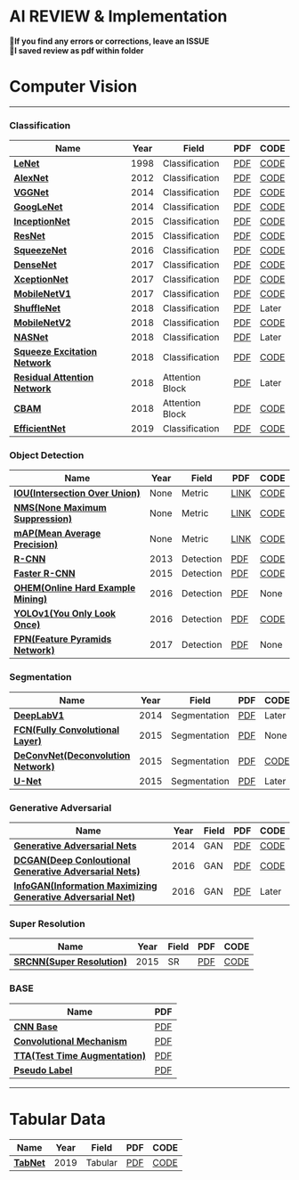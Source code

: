 # AI REVIEW & Implementation
**🌟If you find any errors or corrections, leave an ISSUE**<br>
**🌟I saved review as pdf within folder**
# Computer Vision
<hr>

### Classification

|Name|Year|Field|PDF|CODE|
|---|---|---|---|---|
|**[LeNet](https://blog.naver.com/qkrdnjsrl0628/222809194992)**|1998|Classification|[PDF](https://github.com/kalelpark/AI_REVIEW/blob/main/Vision%20Classification/LeNet5/%5B%EB%85%BC%EB%AC%B8%EB%A6%AC%EB%B7%B0%5D%20LeNet5%20(1998).pdf)|[CODE](https://github.com/kalelpark/AI_REVIEW/blob/main/Vision%20Classification/LeNet5/code/lenet5)|
|**[AlexNet](https://blog.naver.com/qkrdnjsrl0628/222813177209)**|2012|Classification|[PDF](https://github.com/kalelpark/AI_REVIEW/blob/main/Vision%20Classification/AlexNet/%5B2012%5DAlexNet%20%5BClassification%5D.pdf)|[CODE](https://github.com/kalelpark/AI_REVIEW/blob/main/Vision%20Classification/AlexNet/AlexNet.py)|
|**[VGGNet](https://blog.naver.com/qkrdnjsrl0628/222813654254)**|2014|Classification|[PDF](https://github.com/kalelpark/AI_REVIEW/blob/main/Vision%20Classification/VGGNet/%5B%EB%85%BC%EB%AC%B8%EB%A6%AC%EB%B7%B0%5D%20VGGNet%20(2014).pdf)|[CODE](https://github.com/kalelpark/AI_REVIEW/blob/main/Vision%20Classification/VGGNet/code/vggnet.py)|
|**[GoogLeNet](https://blog.naver.com/qkrdnjsrl0628/222817390908)**|2014|Classification|[PDF](https://github.com/kalelpark/AI_REVIEW/blob/main/Vision%20Classification/GoogLeNet/%5B%EB%85%BC%EB%AC%B8%EB%A6%AC%EB%B7%B0%5DGoogLeNet%20%5B2014%5D.pdf)|[CODE](https://github.com/kalelpark/AI_REVIEW/blob/main/Vision%20Classification/GoogLeNet/code/GoogLeNet.py)|
|**[InceptionNet](https://blog.naver.com/qkrdnjsrl0628/222827718753)**|2015|Classification|[PDF](https://github.com/kalelpark/AI_REVIEW/blob/main/Vision%20Classification/InceptionNet/%5B%E1%84%82%E1%85%A9%E1%86%AB%E1%84%86%E1%85%AE%E1%86%AB%E1%84%85%E1%85%B5%E1%84%87%E1%85%B2%5DInceptionV3%5B2015%5D.pdf)|[CODE](https://github.com/kalelpark/AI_REVIEW/blob/main/Vision%20Classification/GoogLeNet/code/GoogLeNet%20baseline.ipynb)|
|**[ResNet](https://blog.naver.com/qkrdnjsrl0628/222828002244)**|2015|Classification|[PDF](https://github.com/kalelpark/AI_REVIEW/blob/main/Vision%20Classification/ResNet/%5B%E1%84%82%E1%85%A9%E1%86%AB%E1%84%86%E1%85%AE%E1%86%AB%E1%84%85%E1%85%B5%E1%84%87%E1%85%B2%5D%20ResNet%20%5B2015%5D.pdf)|[CODE](https://github.com/kalelpark/AI_REVIEW/blob/main/Vision%20Classification/ResNet/ResNet.py)|
|**[SqueezeNet](https://blog.naver.com/qkrdnjsrl0628/222852269311)**|2016|Classification|[PDF](https://github.com/kalelpark/AI_REVIEW/blob/main/Vision%20Classification/SqueezeNet/%5B%EB%85%BC%EB%AC%B8%EB%A6%AC%EB%B7%B0%5D%20SqueezeNet%20%5B2016%5D.pdf)|[CODE](https://github.com/kalelpark/AI_REVIEW/blob/main/Vision%20Classification/SqueezeNet/SqueezeNet.py)|
|**[DenseNet](https://blog.naver.com/qkrdnjsrl0628/222831048488)**|2017|Classification|[PDF](https://github.com/kalelpark/AI_REVIEW/blob/main/Vision%20Classification/DenseNet/%5B%E1%84%82%E1%85%A9%E1%86%AB%E1%84%86%E1%85%AE%E1%86%AB%E1%84%85%E1%85%B5%E1%84%87%E1%85%B2%5D%20DenseNet%20%5B2017%5D.pdf)|[CODE](https://github.com/kalelpark/AI_REVIEW/blob/main/Vision%20Classification/DenseNet/denseNet.py)|
|**[XceptionNet](https://blog.naver.com/qkrdnjsrl0628/222846595140)**|2017|Classification|[PDF](https://github.com/kalelpark/AI_REVIEW/blob/main/Vision%20Classification/Xception/%5B%E1%84%82%E1%85%A9%E1%86%AB%E1%84%86%E1%85%AE%E1%86%AB%E1%84%85%E1%85%B5%E1%84%87%E1%85%B2%5D%20Xception%20%5B2017%5D.pdf)|[CODE](https://github.com/kalelpark/AI_REVIEW/blob/main/Vision%20Classification/Xception/XceptionNet.ipynb)|
|**[MobileNetV1](https://blog.naver.com/qkrdnjsrl0628/222841809802)**|2017|Classification|[PDF](https://github.com/kalelpark/AI_REVIEW/blob/main/Vision%20Classification/CBAM/%5B%E1%84%82%E1%85%A9%E1%86%AB%E1%84%86%E1%85%AE%E1%86%AB%E1%84%85%E1%85%B5%E1%84%87%E1%85%B2%5D%20CBAM%20%5B2018%5D.pdf)|[CODE](https://github.com/kalelpark/AI_REVIEW/blob/main/Vision%20Classification/MobileNet/mobileNet.py)|
|**[ShuffleNet](https://blog.naver.com/qkrdnjsrl0628/222860272433)**|2018|Classification|[PDF](https://github.com/kalelpark/AI_REVIEW/blob/main/Vision%20Classification/ShuffleNet/%5B%EB%85%BC%EB%AC%B8%EB%A6%AC%EB%B7%B0%5D%20ShuffleNet%20%5B2018%5D.pdf)|Later|
|**[MobileNetV2](https://blog.naver.com/qkrdnjsrl0628/222853200227)**|2018|Classification|[PDF](https://github.com/kalelpark/AI_REVIEW/blob/main/Vision%20Classification/MobileNetV2/%5B%E1%84%82%E1%85%A9%E1%86%AB%E1%84%86%E1%85%AE%E1%86%AB%E1%84%85%E1%85%B5%E1%84%87%E1%85%B2%5D%20MobileNetV2%20%5B2018%5D.pdf)|[CODE](https://github.com/kalelpark/AI_REVIEW/blob/main/Vision%20Classification/MobileNetV2/mobilenetV2.py)|
|**[NASNet](https://blog.naver.com/qkrdnjsrl0628/222858670100)**|2018|Classification|[PDF](https://github.com/kalelpark/AI_REVIEW/tree/main/Vision%20Classification/NASNet)|Later|
|**[Squeeze Excitation Network](https://blog.naver.com/qkrdnjsrl0628/222855514305)**|2018|Classification|[PDF](https://github.com/kalelpark/AI_REVIEW/blob/main/Vision%20Classification/SENet/%5B%EB%85%BC%EB%AC%B8%EB%A6%AC%EB%B7%B0%5D%20SENet%20%5B2018%5D.pdf)|[CODE](https://github.com/kalelpark/AI_REVIEW/blob/main/Vision%20Classification/SENet/se_block.py)|
|**[Residual Attention Network](https://blog.naver.com/qkrdnjsrl0628/222848790030)**|2018|Attention Block|[PDF](https://github.com/kalelpark/AI_REVIEW/blob/main/Vision%20Classification/Residual%20Attention%20Block/%5B%EB%85%BC%EB%AC%B8%EB%A6%AC%EB%B7%B0%5D%20Residual%20Attention%20Network%20%5B2017%5D.pdf)|Later|
|**[CBAM](https://blog.naver.com/qkrdnjsrl0628/222831713425)**|2018|Attention Block|[PDF](https://github.com/kalelpark/AI_REVIEW/blob/main/Vision%20Classification/CBAM/%5B%E1%84%82%E1%85%A9%E1%86%AB%E1%84%86%E1%85%AE%E1%86%AB%E1%84%85%E1%85%B5%E1%84%87%E1%85%B2%5D%20CBAM%20%5B2018%5D.pdf)|[CODE](https://github.com/kalelpark/AI_REVIEW/blob/main/Vision%20Classification/CBAM/CBAM.py)|
|**[EfficientNet](https://blog.naver.com/qkrdnjsrl0628/222851815461)**|2019|Classification|[PDF](https://github.com/kalelpark/AI_REVIEW/blob/main/Vision%20Classification/EfficientNet/%5B%EB%85%BC%EB%AC%B8%EB%A6%AC%EB%B7%B0%5D%20EfficientNet%20%5B2019%5D.pdf)|[CODE](https://github.com/kalelpark/AI_REVIEW/blob/main/Vision%20Classification/EfficientNet/efficientNet_baseline.ipynb)|



### Object Detection

|Name|Year|Field|PDF|CODE|
|---|---|---|---|---|
|**[IOU(Intersection Over Union)](https://blog.naver.com/qkrdnjsrl0628/222815344155)**|None|Metric|[LINK](https://blog.naver.com/qkrdnjsrl0628/222815344155)|[CODE](https://github.com/kalelpark/AI_REVIEW/blob/main/Vision%20Object%20Detection/Object_detection_Metric.ipynb)|
|**[NMS(None Maximum Suppression)](https://blog.naver.com/qkrdnjsrl0628/222815369995)**|None|Metric|[LINK](https://blog.naver.com/qkrdnjsrl0628/222815369995)|[CODE](https://github.com/kalelpark/AI_REVIEW/blob/main/Vision%20Object%20Detection/Object_detection_Metric.ipynb)|
|**[mAP(Mean Average Precision)](https://blog.naver.com/qkrdnjsrl0628/222815918455)**|None|Metric|[LINK](https://blog.naver.com/qkrdnjsrl0628/222815918455)|[CODE](https://github.com/kalelpark/AI_REVIEW/blob/main/Vision%20Object%20Detection/Object_detection_Metric.ipynb)|
|**[R-CNN](https://blog.naver.com/qkrdnjsrl0628/222818945250)**|2013|Detection|[PDF](https://github.com/kalelpark/AI_REVIEW/blob/main/Vision%20Object%20Detection/R-CNN/%5B%E1%84%82%E1%85%A9%E1%86%AB%E1%84%86%E1%85%AE%E1%86%AB%E1%84%85%E1%85%B5%E1%84%87%E1%85%B2%5D%20R-CNN%20%5B2013%5D.pdf)|[CODE](https://github.com/kalelpark/AI_REVIEW/tree/main/Vision%20Object%20Detection/R-CNN/RCNN)|
|**[Faster R-CNN](https://blog.naver.com/qkrdnjsrl0628/222835401836)**|2015|Detection|[PDF](https://github.com/kalelpark/AI_REVIEW/blob/main/Vision%20Object%20Detection/Faster%20R-CNN/%5B%EB%85%BC%EB%AC%B8%EB%A6%AC%EB%B7%B0%5D%20Faster%20R-CNN%5B2015%5D.pdf)|[CODE](https://github.com/kalelpark/AI_REVIEW/blob/main/Vision%20Object%20Detection/Faster%20R-CNN/faster-r-cnn.ipynb)|
|**[OHEM(Online Hard Example Mining)](https://blog.naver.com/qkrdnjsrl0628/222839193767)**|2016|Detection|[PDF](https://github.com/kalelpark/AI_REVIEW/blob/main/Vision%20Object%20Detection/OHEM/%5B%EB%85%BC%EB%AC%B8%EB%A6%AC%EB%B7%B0%5D%20OHEM%20%5B2016%5D.pdf)|None|
|**[YOLOv1(You Only Look Once)](https://blog.naver.com/qkrdnjsrl0628/222840608410)**|2016|Detection|[PDF](https://github.com/kalelpark/AI_REVIEW/blob/main/Vision%20Object%20Detection/YOLOv1/%5B%EB%85%BC%EB%AC%B8%EB%A6%AC%EB%B7%B0%5D%20YOLOv1%20%5B2016%5D.pdf)|[CODE](https://github.com/kalelpark/AI_REVIEW/blob/main/Vision%20Object%20Detection/YOLOv1/pytorch-yolov1-scratch.ipynb)|
|**[FPN(Feature Pyramids Network)](https://blog.naver.com/qkrdnjsrl0628/222837350331)**|2017|Detection|[PDF](https://github.com/kalelpark/AI_REVIEW/blob/main/Vision%20Object%20Detection/FPN/%5B%E1%84%82%E1%85%A9%E1%86%AB%E1%84%86%E1%85%AE%E1%86%AB%E1%84%85%E1%85%B5%E1%84%87%E1%85%B2%5D%20FPN%20%5B2017%5D.pdf)|None|


### Segmentation

|Name|Year|Field|PDF|CODE|
|---|---|---|---|---|
|**[DeepLabV1](https://blog.naver.com/qkrdnjsrl0628/222838265701)**|2014|Segmentation|[PDF](https://github.com/kalelpark/AI_REVIEW/blob/main/Vision%20Segmentation/DeepLabV1/%5B%E1%84%82%E1%85%A9%E1%86%AB%E1%84%86%E1%85%AE%E1%86%AB%E1%84%85%E1%85%B5%E1%84%87%E1%85%B2%5D%20DeepLabV1%20%5B2014%5D.pdf)|Later|
|**[FCN(Fully Convolutional Layer)](https://blog.naver.com/qkrdnjsrl0628/222843708131)**|2015|Segmentation|[PDF](https://github.com/kalelpark/AI_REVIEW/blob/main/Vision%20Segmentation/FCN/%5B%EB%85%BC%EB%AC%B8%EB%A6%AC%EB%B7%B0%5D%20FCN%20%5B2015%5D.pdf)|None|
|**[DeConvNet(Deconvolution Network)](https://blog.naver.com/qkrdnjsrl0628/222865150423)**|2015|Segmentation|[PDF](https://github.com/kalelpark/AI_REVIEW/blob/main/Vision%20Segmentation/DeConvNet/%5B%E1%84%82%E1%85%A9%E1%86%AB%E1%84%86%E1%85%AE%E1%86%AB%E1%84%85%E1%85%B5%E1%84%87%E1%85%B2%5D%20DeConvNet%20%5B2015%5D.pdf)|[CODE](https://github.com/kalelpark/AI_REVIEW/blob/main/Vision%20Segmentation/DeConvNet/DeConvNet.ipynb)|
|**[U-Net](https://blog.naver.com/qkrdnjsrl0628/222869495906)**|2015|Segmentation|[PDF](https://github.com/kalelpark/AI_REVIEW/blob/main/Vision%20Segmentation/U-Net/%5B%E1%84%82%E1%85%A9%E1%86%AB%E1%84%86%E1%85%AE%E1%86%AB%E1%84%85%E1%85%B5%E1%84%87%E1%85%B2%5D%20U-Net%20%5B2015%5D.pdf)|Later|



### Generative Adversarial
|Name|Year|Field|PDF|CODE|
|---|---|---|---|---|
|**[Generative Adversarial Nets](https://blog.naver.com/qkrdnjsrl0628/222844575597)**|2014|GAN|[PDF](https://github.com/kalelpark/AI_REVIEW/blob/main/Vision%20GAN/GAN/%5B%E1%84%82%E1%85%A9%E1%86%AB%E1%84%86%E1%85%AE%E1%86%AB%E1%84%85%E1%85%B5%E1%84%87%E1%85%B2%5D%20GAN%20%5B2014%5D.pdf)|[CODE](https://github.com/kalelpark/AI_REVIEW/blob/main/Vision%20GAN/GAN/GAN_implement.ipynb)|
|**[DCGAN(Deep Conloutional Generative Adversarial Nets)](https://blog.naver.com/qkrdnjsrl0628/222846050013)**|2016|GAN|[PDF](https://github.com/kalelpark/AI_REVIEW/blob/main/Vision%20GAN/DCGAN/%5B%E1%84%82%E1%85%A9%E1%86%AB%E1%84%86%E1%85%AE%E1%86%AB%E1%84%85%E1%85%B5%E1%84%87%E1%85%B2%5D%20DCGAN%20%5B2016%5D.pdf)|[CODE](https://github.com/kalelpark/AI_REVIEW/blob/main/Vision%20GAN/DCGAN/DCGAN_Baseline.ipynb)|
|**[InfoGAN(Information Maximizing Generative Adversarial Net)](https://blog.naver.com/qkrdnjsrl0628/222851064423)**|2016|GAN|[PDF](https://github.com/kalelpark/AI_REVIEW/blob/main/Vision%20GAN/InfoGAN/%5B%EB%85%BC%EB%AC%B8%EB%A6%AC%EB%B7%B0%5D%20InfoGAN%20%5B2016%5D.pdf)|Later|


### Super Resolution
|Name|Year|Field|PDF|CODE|
|---|---|---|---|---|
|**[SRCNN(Super Resolution)](https://blog.naver.com/qkrdnjsrl0628/222868709478)**|2015|SR|[PDF](https://github.com/kalelpark/AI_REVIEW/blob/main/Vision%20SR/SRCNN/%5B%E1%84%82%E1%85%A9%E1%86%AB%E1%84%86%E1%85%AE%E1%86%AB%E1%84%85%E1%85%B5%E1%84%87%E1%85%B2%5D%20SuperResolutionCNN%20%5B2015%5D.pdf)|[CODE](https://github.com/kalelpark/AI_REVIEW/blob/main/Vision%20SR/SRCNN/SRCNN.py)|



### BASE
|Name|PDF|
|---|---|
|**[CNN Base](https://github.com/kalelpark/AI_REVIEW/blob/main/1.Base/%5B%20BASE%20%5D%20CNN%20%EC%9D%B4%ED%95%B4.pdf)**|[PDF](https://github.com/kalelpark/AI_REVIEW/blob/main/Vision%20Base/%5B%20BASE%20%5D%20CNN%20%EC%9D%B4%ED%95%B4.pdf)|
|**[Convolutional Mechanism](https://blog.naver.com/qkrdnjsrl0628/222842147356)**|[PDF](https://github.com/kalelpark/AI_REVIEW/blob/main/Vision%20Base/Convolutional%20Mechanism.pdf)|
|**[TTA(Test Time Augmentation)](https://blog.naver.com/qkrdnjsrl0628/222847125337)**|[PDF](https://github.com/kalelpark/AI_REVIEW/blob/main/Vision%20Base/TTA%20%5BTest%20Time%20Augmentaiton%5D.pdf)|
|**[Pseudo Label](https://blog.naver.com/qkrdnjsrl0628/222859640950)**|[PDF](https://github.com/kalelpark/AI_REVIEW/blob/main/utils/Pseudo%20Label/%5B%EB%85%BC%EB%AC%B8%20%EB%A6%AC%EB%B7%B0%5D%20Pseudo%20Label%20%5B2013%5D.pdf)|




<hr>

# Tabular Data

|Name|Year|Field|PDF|CODE|
|---|---|---|---|---|
|**[TabNet](https://blog.naver.com/qkrdnjsrl0628/222836423300)**|2019|Tabular|[PDF](https://github.com/kalelpark/AI_REVIEW/blob/main/Tabluar/%5B%EB%85%BC%EB%AC%B8%EB%A6%AC%EB%B7%B0%5D%20TabNet%20%5B2019%5D.pdf)|[CODE](https://github.com/dreamquark-ai/tabnet)|

